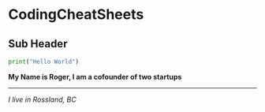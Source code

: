 # CodingCheatSheets
## Sub Header
```python
print("Hello World")
```
**My Name is Roger, I am a cofounder of two startups**
<hr />

*I live in Rossland, BC*
